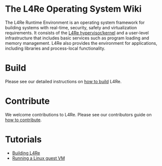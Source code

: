 # The L4Re Operating System Wiki

The L4Re Runtime Environment is an operating system framework for building
systems with real-time, security, safety and virtualization requirements. It
consists of the [L4Re hypervisor/kernel](https://l4re.org/fiasco/) and a
user-level infrastructure that includes basic services such as program loading
and memory management. L4Re also provides the environment for applications,
including libraries and process-local functionality.

# Build

Please see our detailed instructions on [how to build](BUILDING) L4Re.

# Contribute

We welcome contributions to L4Re. Please see our contributors guide
on [how to contribute](CONTRIBUTING).

# Tutorials

  * [Building L4Re](BUILDING)
  * [Running a Linux guest VM](LinuxVM)
